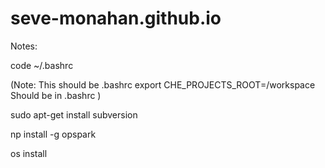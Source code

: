 # seve-monahan.github.io

Notes:

code ~/.bashrc

(Note: This should be .bashrc
export CHE_PROJECTS_ROOT=/workspace Should be in .bashrc
)

sudo apt-get install subversion

np install -g opspark

os install